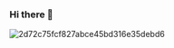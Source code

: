 ### Hi there 👋

![2d72c75fcf827abce45bd316e35debd6](https://user-images.githubusercontent.com/86614864/136627982-bea53262-14eb-4738-aa52-b0f641ad114d.jpg)
